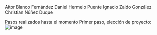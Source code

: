 Aitor Blanco Fernández
Daniel Hermelo Puente
Ignacio Zaldo González 
Christian Núñez Duque

Pasos realizados hasta el momento
Primer paso, elección de proyecto:
![image](https://github.com/cnunez1/gespro-lunes-830/assets/150005496/ac86dd65-ce79-4b18-84af-20a964f5d694)

